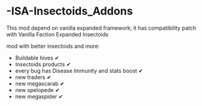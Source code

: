 # -ISA-Insectoids_Addons


This mod depend on vanilla expanded framework; it has compatibility patch with Vanilla Faction Expanded Insectoids

mod with better insectoids and more:
- Buildable hives ✔
- Insectoids products ✔
- every bug has Disease Immunity and stats boost ✔
- new traders ✔
- new megascarab ✔
- new spelopede ✔
- new megaspider ✔
